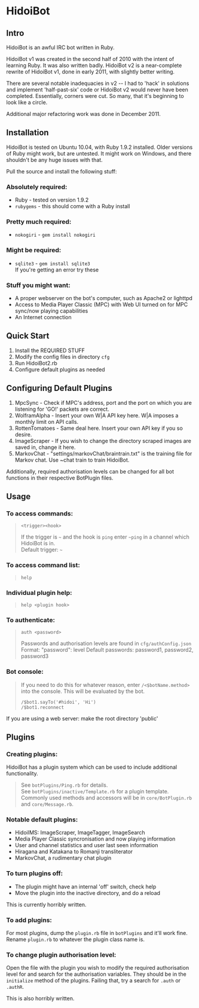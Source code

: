 HidoiBot
========

Intro
-----
HidoiBot is an awful IRC bot written in Ruby.

HidoiBot v1 was created in the second half of 2010 with the intent of learning Ruby. It was also written badly.
HidoiBot v2 is a near-complete rewrite of HidoiBot v1, done in early 2011, with slightly better writing.

There are several notable inadequacies in v2 -- I had to 'hack' in solutions and implement 'half-past-six' code or HidoiBot v2 would never have been completed. Essentially, corners were cut. So many, that it's beginning to look like a circle.

Additional major refactoring work was done in December 2011.

Installation
------------
HidoiBot is tested on Ubuntu 10.04, with Ruby 1.9.2 installed. Older versions of Ruby might work, but are untested. It might work on Windows, and there shouldn't be any huge issues with that.

Pull the source and install the following stuff:

### Absolutely required:

* Ruby - tested on version 1.9.2
* `rubygems` - this should come with a Ruby install

### Pretty much required:

* `nokogiri` - `gem install nokogiri`
    
### Might be required:
* `sqlite3` - `gem install sqlite3` <br>
If you're getting an error try these

### Stuff you might want:

* A proper webserver on the bot's computer, such as Apache2 or lighttpd
* Access to Media Player Classic (MPC) with Web UI turned on for MPC sync/now playing capabilities
* An Internet connection
        
Quick Start
-----------
1. Install the REQUIRED STUFF
2. Modify the config files in directory `cfg`
3. Run HidoiBot2.rb
5. Configure default plugins as needed
    
Configuring Default Plugins
---------------------------
1. MpcSync - Check if MPC's address, port and the port on which you are listening for 'GO!' packets are correct.
2. WolframAlpha - Insert your own W|A API key here. W|A imposes a monthly limit on API calls.
3. RottenTomatoes - Same deal here. Insert your own API key if you so desire.
4. ImageScraper - If you wish to change the directory scraped images are saved in, change it here.
5. MarkovChat - "settings/markovChat/braintrain.txt" is the training file for Markov chat. Use ~chat train to train HidoiBot.

Additionally, required authorisation levels can be changed for all bot functions in their respective BotPlugin files.

Usage
-----
### To access commands:

> `<trigger><hook>`
>
>    If the trigger is `~` and the hook is `ping` enter `~ping` in a channel which HidoiBot is in. <br>
>    Default trigger: `~`
    
### To access command list:
> `help`
    
### Individual plugin help:
> `help <plugin hook>`
    
### To authenticate:
> `auth <password>`
>
> Passwords and authorisation levels are found in `cfg/authConfig.json` <br>
> Format: "password": level
> Default passwords: password1, password2, password3
    
### Bot console:
> If you need to do this for whatever reason, enter `/<$botName.method>` into the console. This will be evaluated by the bot.
>
> `/$bot1.sayTo('#hidoi', 'Hi')` <br>
> `/$bot1.reconnect`
    
If you are using a web server: make the root directory 'public'

Plugins
-------
### Creating plugins:
HidoiBot has a plugin system which can be used to include additional functionality.

> See `botPlugins/Ping.rb` for details. <br>
> See `botPlugins/inactive/Template.rb` for a plugin template.
Commonly used methods and accessors will be in `core/BotPlugin.rb` and `core/Message.rb`.

### Notable default plugins:

* HidoiIMS: ImageScraper, ImageTagger, ImageSearch
* Media Player Classic syncronisation and now playing information
* User and channel statistics and user last seen information
* Hiragana and Katakana to Romanji transliterator
* MarkovChat, a rudimentary chat plugin

### To turn plugins off:

* The plugin might have an internal 'off' switch, check help <plugin>
* Move the plugin into the inactive directory, and do a reload

This is currently horribly written.

### To add plugins: 
For most plugins, dump the `plugin.rb` file in `botPlugins` and it'll work fine. Rename `plugin.rb` to whatever the plugin class name is.
    
### To change plugin authorisation level:
Open the file with the plugin you wish to modify the required authorisation level for and search for the authorisation variables. They should be in the `initialize` method of the plugins. Failing that, try a search for `.auth` or `.authR`.

This is also horribly written.